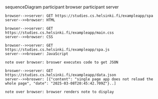 sequenceDiagram
    participant browser
    participant server

    browser-->>server: GET https://studies.cs.helsinki.fi/exampleapp/spa
    server-->>browser: HTML 

    browser-->>server: GET https://studies.cs.helsinki.fi/exampleapp/main.css
    server-->>browser: CSS 

    browser-->>server: GET https://studies.cs.helsinki.fi/exampleapp/spa.js
    server-->>broswer: JavaScript

    note over browser: broswer executes code to get JSON

    broswer-->>server: GET https://studies.cs.helsinki.fi/exampleapp/data.json
    server-->>broswer: [{"content": "single page app does not reload the whole page", "date": "2025-03-08T20:45:42.709Z"}..]

    note over browser: browser renders note to display
